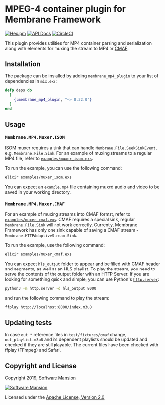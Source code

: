 # MPEG-4 container plugin for Membrane Framework

[![Hex.pm](https://img.shields.io/hexpm/v/membrane_mp4_plugin.svg)](https://hex.pm/packages/membrane_mp4_plugin)
[![API Docs](https://img.shields.io/badge/api-docs-yellow.svg?style=flat)](https://hexdocs.pm/membrane_mp4_plugin/)
[![CircleCI](https://circleci.com/gh/membraneframework/membrane_mp4_plugin.svg?style=svg)](https://circleci.com/gh/membraneframework/membrane_mp4_plugin)

This plugin provides utilities for MP4 container parsing and serialization along with elements for muxing the stream to MP4 or [CMAF](https://www.wowza.com/blog/what-is-cmaf).

## Installation
The package can be installed by adding `membrane_mp4_plugin` to your list of dependencies in `mix.exs`:

```elixir
defp deps do
  [
    {:membrane_mp4_plugin, "~> 0.32.0"}
  ]
end
```

## Usage
### `Membrane.MP4.Muxer.ISOM`
ISOM muxer requires a sink that can handle `Membrane.File.SeekSinkEvent`, e.g. `Membrane.File.Sink`.
For an example of muxing streams to a regular MP4 file, refer to [`examples/muxer_isom.exs`](examples/muxer_isom.exs).

To run the example, you can use the following command:
```bash
elixir examples/muxer_isom.exs
```

You can expect an `example.mp4` file containing muxed audio and video to be saved in your working directory.

### `Membrane.MP4.Muxer.CMAF`
For an example of muxing streams into CMAF format, refer to [`examples/muxer_cmaf.exs`](examples/muxer_cmaf.exs). CMAF requires a special sink, regular `Membrane.File.Sink` will not work correctly. Currently, Membrane Framework has only one sink capable of saving a CMAF stream - `Membrane.HTTPAdaptiveStream.Sink`.

To run the example, use the following command:
```bash
elixir examples/muxer_cmaf.exs
```

You can expect `hls_output` folder to appear and be filled with CMAF header and segments, as well as an HLS playlist.
To play the stream, you need to serve the contents of the output folder with an HTTP Server. If you are looking for
something quick and simple, you can use Python's [`http.server`](https://docs.python.org/3/library/http.server.html):
```bash
python3 -m http.server -d hls_output 8000
```
and run the following command to play the stream:
```bash
ffplay http://localhost:8000/index.m3u8
```

## Updating tests

In case `out_*` reference files in `test/fixtures/cmaf` change, `out_playlist.m3u8` and its dependent playlists should be updated and checked if they are still playable.
The current files have been checked with ffplay (FFmpeg) and Safari.

## Copyright and License

Copyright 2019, [Software Mansion](https://swmansion.com/?utm_source=git&utm_medium=readme&utm_campaign=membrane_mp4_plugin)

[![Software Mansion](https://logo.swmansion.com/logo?color=white&variant=desktop&width=200&tag=membrane-github)](https://swmansion.com/?utm_source=git&utm_medium=readme&utm_campaign=membrane_mp4_plugin)

Licensed under the [Apache License, Version 2.0](LICENSE)
